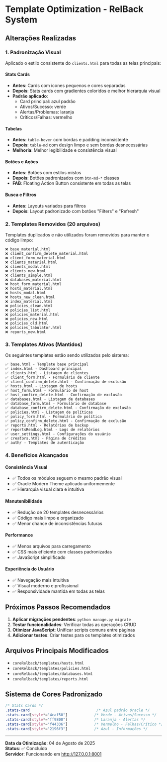# Template Optimization - RelBack System

## Alterações Realizadas

### 1. Padronização Visual
Aplicado o estilo consistente do `clients.html` para todas as telas principais:

#### Stats Cards
- **Antes**: Cards com ícones pequenos e cores separadas
- **Depois**: Stats cards com gradientes coloridos e melhor hierarquia visual
- **Padrão aplicado**: 
  - Card principal: azul padrão
  - Ativos/Sucesso: verde
  - Alertas/Problemas: laranja  
  - Críticos/Falhas: vermelho

#### Tabelas
- **Antes**: `table-hover` com bordas e padding inconsistente
- **Depois**: `table-md` com design limpo e sem bordas desnecessárias
- **Melhoria**: Melhor legibilidade e consistência visual

#### Botões e Ações
- **Antes**: Botões com estilos mistos
- **Depois**: Botões padronizados com `btn-md-*` classes
- **FAB**: Floating Action Button consistente em todas as telas

#### Busca e Filtros
- **Antes**: Layouts variados para filtros
- **Depois**: Layout padronizado com botões "Filters" e "Refresh"

### 2. Templates Removidos (20 arquivos)
Templates duplicados e não utilizados foram removidos para manter o código limpo:

```
❌ base_material.html
❌ client_confirm_delete_material.html  
❌ client_form_material.html
❌ clients_material.html
❌ clients_modal.html
❌ clients_new.html
❌ clients_simple.html
❌ databases_material.html
❌ host_form_material.html
❌ hosts_material.html
❌ hosts_modal.html
❌ hosts_new_clean.html
❌ index_material.html
❌ policies_clean.html
❌ policies_list.html
❌ policies_material.html
❌ policies_new.html
❌ policies_old.html
❌ policies_tabulator.html
❌ reports_new.html
```

### 3. Templates Ativos (Mantidos)
Os seguintes templates estão sendo utilizados pelo sistema:

```
✅ base.html - Template base principal
✅ index.html - Dashboard principal
✅ clients.html - Listagem de clientes
✅ client_form.html - Formulário de cliente
✅ client_confirm_delete.html - Confirmação de exclusão
✅ hosts.html - Listagem de hosts
✅ host_form.html - Formulário de host
✅ host_confirm_delete.html - Confirmação de exclusão
✅ databases.html - Listagem de databases
✅ database_form.html - Formulário de database
✅ database_confirm_delete.html - Confirmação de exclusão
✅ policies.html - Listagem de políticas
✅ policy_form.html - Formulário de política
✅ policy_confirm_delete.html - Confirmação de exclusão
✅ reports.html - Relatórios de backup
✅ reportsReadLog.html - Logs de relatórios
✅ user_settings.html - Configurações do usuário
✅ creators.html - Página de créditos
✅ auth/ - Templates de autenticação
```

### 4. Benefícios Alcançados

#### Consistência Visual
- ✅ Todos os módulos seguem o mesmo padrão visual
- ✅ Oracle Modern Theme aplicado uniformemente
- ✅ Hierarquia visual clara e intuitiva

#### Manutenibilidade
- ✅ Redução de 20 templates desnecessários
- ✅ Código mais limpo e organizado
- ✅ Menor chance de inconsistências futuras

#### Performance
- ✅ Menos arquivos para carregamento
- ✅ CSS mais eficiente com classes padronizadas
- ✅ JavaScript simplificado

#### Experiência do Usuário
- ✅ Navegação mais intuitiva
- ✅ Visual moderno e profissional
- ✅ Responsividade mantida em todas as telas

## Próximos Passos Recomendados

1. **Aplicar migrações pendentes**: `python manage.py migrate`
2. **Testar funcionalidades**: Verificar todas as operações CRUD
3. **Otimizar JavaScript**: Unificar scripts comuns entre páginas
4. **Adicionar testes**: Criar testes para os templates otimizados

## Arquivos Principais Modificados

- `coreRelback/templates/hosts.html`
- `coreRelback/templates/policies.html` 
- `coreRelback/templates/databases.html`
- `coreRelback/templates/reports.html`

## Sistema de Cores Padronizado

```css
/* Stats Cards */
.stats-card                              /* Azul padrão Oracle */
.stats-card[style*="4caf50"]            /* Verde - Ativos/Sucesso */
.stats-card[style*="ff9800"]            /* Laranja - Alertas */
.stats-card[style*="f44336"]            /* Vermelho - Falhas/Crítico */
.stats-card[style*="2196f3"]            /* Azul - Informações */
```

---
**Data da Otimização**: 04 de Agosto de 2025  
**Status**: ✅ Concluído  
**Servidor**: Funcionando em http://127.0.0.1:8001
